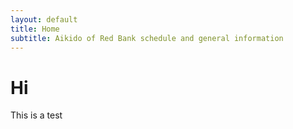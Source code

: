 ```yaml
---
layout: default
title: Home
subtitle: Aikido of Red Bank schedule and general information
---
```

# Hi

This is a test